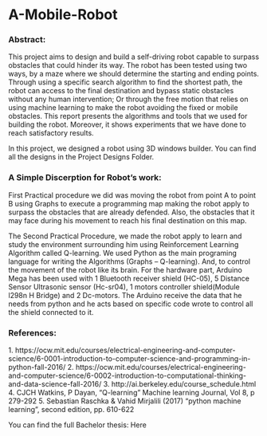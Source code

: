 # A-Mobile-Robot

<h3>Abstract:</h3>
<p>This project aims to design and build a self-driving robot capable to surpass obstacles that could hinder its way.
The robot has been tested using two ways, by a maze where we should determine the starting and ending points. Through using a specific search algorithm to find the shortest path, the robot can access to the final destination and bypass static obstacles without any human intervention; Or through the free motion that relies on using machine learning to make the robot avoiding the fixed or mobile obstacles.
This report presents the algorithms and tools that we used for building the robot. Moreover, it shows experiments that we have done to reach satisfactory results.</p>

<p>In this project, we designed a robot using 3D windows builder. You can find all the designs in the Project Designs Folder.</p>
<h3>A Simple Discerption for Robot’s work:</h3>
<p>First Practical procedure we did was moving the robot from point A to point B using Graphs to execute a programming map making the robot apply to surpass the obstacles that are already defended. Also, the obstacles that it may face during his movement to reach his final destination on this map.

The Second Practical Procedure, we made the robot apply to learn and study the environment surrounding him using Reinforcement Learning Algorithm called Q-learning.
We used Python as the main programing language for writing the Algorithms (Graphs – Q-learning). And, to control the movement of the robot like its brain.
For the hardware part, Arduino Mega has been used with 1 Bluetooth receiver shield (HC-05), 5 Distance Sensor Ultrasonic sensor (Hc-sr04), 1 motors controller shield(Module l298n H Bridge) and 2 Dc-motors.
The Arduino receive the data that he needs from python and he acts based on specific code wrote to control all the shield connected to it.</p>
<h3>References:</h3>
1. https://ocw.mit.edu/courses/electrical-engineering-and-computer-science/6-0001-introduction-to-computer-science-and-programming-in-python-fall-2016/
2. https://ocw.mit.edu/courses/electrical-engineering-and-computer-science/6-0002-introduction-to-computational-thinking-and-data-science-fall-2016/
3. http://ai.berkeley.edu/course_schedule.html
4. CJCH Watkins, P Dayan, “Q-learning” Machine learning Journal, Vol 8, p 279-292
5. Sebastian Raschka & Vahid Mirjalili (2017) “python machine learning”, second edition, pp. 610-622

You can find the full Bachelor thesis: Here  
